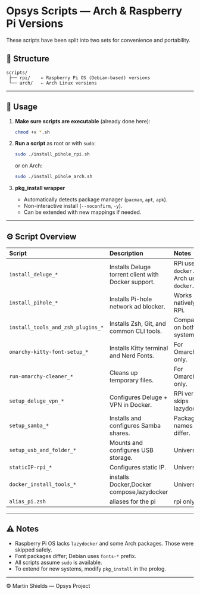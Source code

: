 # Opsys Scripts — Arch & Raspberry Pi Versions

These scripts have been split into two sets for convenience and portability.

## 📂 Structure

```
scripts/
 ├── rpi/    ← Raspberry Pi OS (Debian-based) versions
 └── arch/   ← Arch Linux versions
```


---

## 🧩 Usage

1. **Make sure scripts are executable** (already done here):
   ```bash
   chmod +x *.sh
   ```

2. **Run a script** as root or with `sudo`:
   ```bash
   sudo ./install_pihole_rpi.sh
   ```
   or on Arch:
   ```bash
   sudo ./install_pihole_arch.sh
   ```

3. **pkg_install wrapper**
   - Automatically detects package manager (`pacman`, `apt`, `apk`).
   - Non-interactive install (`--noconfirm`, `-y`).
   - Can be extended with new mappings if needed.

---

## ⚙️ Script Overview

| Script | Description | Notes |
|:--------|:-------------|:------|
| `install_deluge_*` | Installs Deluge torrent client with Docker support. | RPi uses `docker.io`; Arch uses `docker`. |
| `install_pihole_*` | Installs Pi-hole network ad blocker. | Works natively on RPi. |
| `install_tools_and_zsh_plugins_*` | Installs Zsh, Git, and common CLI tools. | Compatible on both systems. |
| `omarchy-kitty-font-setup_*` | Installs Kitty terminal and Nerd Fonts. | For Omarchy only. |
| `run-omarchy-cleaner_*` | Cleans up temporary files. | For Omarchy only. |
| `setup_deluge_vpn_*` | Configures Deluge + VPN in Docker. | RPi version skips lazydocker. |
| `setup_samba_*` | Installs and configures Samba shares. | Package names differ. |
| `setup_usb_and_folder_*` | Mounts and configures USB storage. | Universal. |
| `staticIP-rpi_*` | Configures static IP. | Universal. |
| `docker_install_tools_*` | installs Docker,Docker compose,lazydocker | Universal. |
| `alias_pi.zsh` | aliases for the pi | rpi only. |

---

## ⚠️ Notes

- Raspberry Pi OS lacks `lazydocker` and some Arch packages. Those were skipped safely.
- Font packages differ; Debian uses `fonts-*` prefix.
- All scripts assume `sudo` is available.
- To extend for new systems, modify `pkg_install` in the prolog.

---

© Martin Shields — Opsys Project
